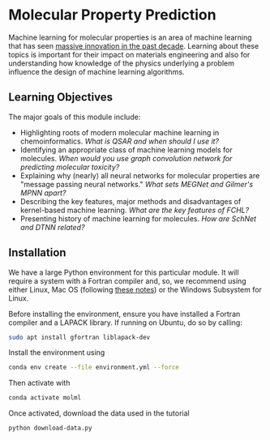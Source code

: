 # Molecular Property Prediction

Machine learning for molecular properties is an area of machine learning that has seen [massive innovation in the past decade](https://www.nature.com/articles/s41467-020-18556-9). Learning about these topics is important for their impact on materials engineering and also for understanding how knowledge of the physics underlying a problem influence the design of machine learning algorithms. 

## Learning Objectives

The major goals of this module include:

- Highlighting roots of modern molecular machine learning in chemoinformatics. *What is QSAR and when should I use it?*
- Identifying an appropriate class of machine learning models for molecules. *When would you use graph convolution network for predicting molecular toxicity?*
- Explaining why (nearly) all neural networks for molecular properties are "message passing neural networks." *What sets MEGNet and Gilmer's MPNN apart?*
- Describing the key features, major methods and disadvantages of kernel-based machine learning. *What are the key features of FCHL?*
- Presenting history of machine learning for molecules. *How are SchNet and DTNN related?*

## Installation

We have a large Python environment for this particular module. It will require a system with a Fortran compiler and, so, we recommend using either Linux, Mac OS (following [these notes](http://www.qmlcode.org/installation.html#note-on-apple-mac-support)) or the Windows Subsystem for Linux.

Before installing the environment, ensure you have installed a Fortran compiler and a LAPACK library. If running on Ubuntu, do so by calling:

```bash
sudo apt install gfortran liblapack-dev
```

Install the environment using

```bash
conda env create --file environment.yml --force
```

Then activate with

```bash
conda activate molml
```

Once activated, download the data used in the tutorial

```bash
python download-data.py
```
